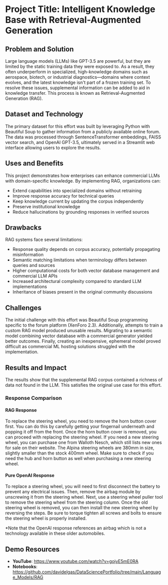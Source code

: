 # Project Title: Intelligent Knowledge Base with Retrieval-Augmented Generation

## Problem and Solution

Large language models (LLMs) like GPT-3.5 are powerful, but they are limited by the static training data they were exposed to. As a result, they often underperform in specialized, high-knowledge domains such as aerospace, biotech, or industrial diagnostics—domains where context evolves, and the latest knowledge isn't part of a frozen training set. To resolve these issues, supplemental information can be added to aid in knowledge transfer. This process is known as Retrieval-Augmented Generation (RAG).

## Dataset and Technology

The primary dataset for this effort was built by leveraging Python with Beautiful Soup to gather information from a publicly available online forum. The data was processed through SentenceTransformer embeddings, FAISS vector search, and OpenAI GPT-3.5, ultimately served in a Streamlit web interface allowing users to explore the results.

## Uses and Benefits

This project demonstrates how enterprises can enhance commercial LLMs with domain-specific knowledge. By implementing RAG, organizations can:

- Extend capabilities into specialized domains without retraining
- Improve response accuracy for technical queries
- Keep knowledge current by updating the corpus independently
- Preserve institutional knowledge
- Reduce hallucinations by grounding responses in verified sources

## Drawbacks

RAG systems face several limitations:

- Response quality depends on corpus accuracy, potentially propagating misinformation
- Semantic matching limitations when terminology differs between queries and sources
- Higher computational costs for both vector database management and commercial LLM APIs
- Increased architectural complexity compared to standard LLM implementations
- Inheritance of biases present in the original community discussions

## Challenges

The initial challenge with this effort was Beautiful Soup programming specific to the forum platform (XenForo 2.3). Additionally, attempts to train a custom RAG model produced unusable results. Migrating to a semantic model combining vector database with a commercial generator yielded better outcomes. Finally, creating an inexpensive, ephemeral model proved difficult as commercial ML hosting solutions struggled with the implementation.

## Results and Impact

The results show that the supplemental RAG corpus contained a richness of data not found in the LLM. This satisfies the original use case for this effort.

### Response Comparison

#### RAG Response
To replace the steering wheel, you need to remove the horn button cover first. You can do this by carefully getting your fingernail underneath and popping it off from the front. Once the horn button cover is removed, you can proceed with replacing the steering wheel. If you need a new steering wheel, you can purchase one from Walloth Nesch, which still lists new ones for sale on their website. The Alpina steering wheels are 380mm in size, slightly smaller than the stock 400mm wheel. Make sure to check if you need the hub and horn button as well when purchasing a new steering wheel.

#### Pure OpenAI Response
To replace a steering wheel, you will need to first disconnect the battery to prevent any electrical issues. Then, remove the airbag module by unscrewing it from the steering wheel. Next, use a steering wheel puller tool to remove the steering wheel from the steering column. Once the old steering wheel is removed, you can then install the new steering wheel by reversing the steps. Be sure to torque tighten all screws and bolts to ensure the steering wheel is properly installed.

*Note that the OpenAI response references an airbag which is not a technology available in these older automobiles.

## Demo Resources

- **YouTube**: https://www.youtube.com/watch?v=gojyE5mE0RA
- **Notebooks**: https://github.com/davidelgas/DataSciencePortfolio/tree/main/Language_Models/RAG
